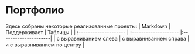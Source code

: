 # Портфолио

Здесь собраны некоторые реализованные проекты: 
| Markdown | Поддерживает | Таблицы |
| :-------------------- | :-------------------- |:---------------------|
| с выравниванием слева | с выравниванием справа | и с выравниванием по центру |
